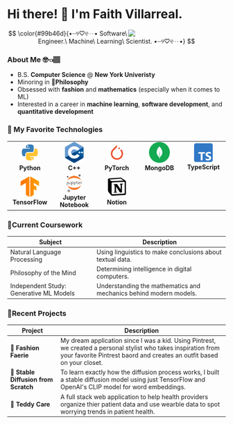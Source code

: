 

# Hi there! 🤗 I'm Faith Villarreal.
<img align='right' src='https://i.pinimg.com/originals/fd/29/17/fd2917011ee86ab92408f9eb6fd3c6f8.png' width='225"'>

$$  \color{#99b46d}{•┈୨♡୧┈• Software\ Engineer.\ Machine\ Learning\ Scientist. •┈୨♡୧┈•} $$

### About Me 🤓👈🏽
- B.S. **Computer Science** @ **New York Univeristy**
- Minoring in **🏺Philosophy**
- Obsessed with **fashion** and **mathematics** (especially when it comes to ML)
- Interested in a career in **machine learning**, **software development**, and **quantitative development** 

### 💌 My Favorite Technologies

<table>
  <tr>
    <td align="center" width="96">
        <img src="./img/python.svg" width="48" height="48" alt="Python" />
      <br><b>Python</b>
    </td>
    <td align="center" width="96">
        <img src="./img/cpp.png" width="43" height="48" alt="Golang" />
      <br><b>C++</b>
    </td>
    <td align="center" width="96">
        <img src="./img/pytorch.png" width="48" height="48" alt="Jsonnet" />
      <br><b>PyTorch</b>
    </td>
      <td align="center" width="96">
        <img src="./img/mongodb.svg" width="48" height="48" alt="Jsonnet" />
      <br><b>MongoDB</b>
    </td>
    <td align="center" width="96">
        <img src="./img/typescript.png" width="43" height="43" alt="Jsonnet" />
      <br><b>TypeScript</b>
    </td>
  </tr>
  <tr>
    <td align="center" width="96">
        <img src="./img/tensorflow.webp" width="48" height="48" alt="Jsonnet" />
      <br><b>TensorFlow</b>
    </td>
    <td align="center" width="96">
        <img src="./img/jupyter.png" width="37 height="40" alt="Jsonnet" />
      <br><b>Jupyter Notebook</b>
    </td>
    <td align="center" width="96">
        <img src="./img/notion.png" width="48" height="48" alt="Jsonnet" />
      <br><b>Notion</b>
    </td>
  </tr>
</table>
 

### 🍓Current Coursework


| Subject                                | Description                                                             |
|----------------------------------------|-------------------------------------------------------------------------|
| Natural Language Processing            | Using linguistics to make conclusions about textual data.               |
| Philosophy of the Mind                 | Determining intelligence in digital computers.                          |
| Independent Study: Generative ML Models| Understanding the mathematics and mechanics behind modern models.    |

### 🍄Recent Projects
| Project                                | Description                                                             |
|----------------------------------------|-------------------------------------------------------------------------|
| 🌺 **Fashion Faerie**                 | My dream application since I was a kid. Using Pintrest, we created a personal stylist who takes inspiration from your favorite Pintrest baord and creates an outfit based on your closet. |
| 🌸 **Stable Diffusion from Scratch** | To learn exactly how the diffusion process works, I built a stable diffusion model using just TensorFlow and OpenAI's CLIP model for word embeddings. |
| 🌼 **Teddy Care** | A full stack web application to help health providers organize thier patient data and use wearble data to spot worrying trends in patient health. |
